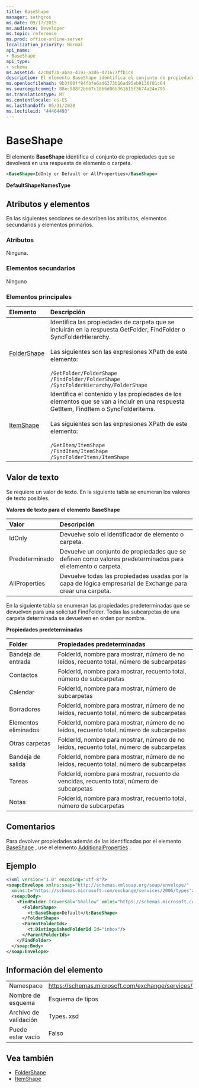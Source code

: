```yaml
---
title: BaseShape
manager: sethgros
ms.date: 09/17/2015
ms.audience: Developer
ms.topic: reference
ms.prod: office-online-server
localization_priority: Normal
api_name:
- BaseShape
api_type:
- schema
ms.assetid: 42c04f3b-abaa-4197-a3d6-d21677ffb1c0
description: El elemento BaseShape identifica el conjunto de propiedades que se devolverá en una respuesta de elemento o carpeta.
ms.openlocfilehash: 9b3f00ff94fbfe6ad6373b16ad95eb9136f81c64
ms.sourcegitcommit: 88ec988f2bb67c1866d06b361615f3674a24e795
ms.translationtype: MT
ms.contentlocale: es-ES
ms.lasthandoff: 05/31/2020
ms.locfileid: "44464493"
---
```

# <a name="baseshape"></a>BaseShape

El elemento **BaseShape** identifica el conjunto de propiedades que se devolverá en una respuesta de elemento o carpeta. 
  
```xml
<BaseShape>IdOnly or Default or AllProperties</BaseShape>
```

 **DefaultShapeNamesType**
## <a name="attributes-and-elements"></a>Atributos y elementos

En las siguientes secciones se describen los atributos, elementos secundarios y elementos primarios.
  
### <a name="attributes"></a>Atributos

Ninguna.
  
### <a name="child-elements"></a>Elementos secundarios

Ninguno
  
### <a name="parent-elements"></a>Elementos principales

|**Elemento**|**Descripción**|
|:-----|:-----|
|[FolderShape](foldershape.md) <br/> | Identifica las propiedades de carpeta que se incluirán en la respuesta GetFolder, FindFolder o SyncFolderHierarchy.<br/><br/>Las siguientes son las expresiones XPath de este elemento:<br/><br/>`/GetFolder/FolderShape` <br/>  `/FindFolder/FolderShape` <br/>  `/SyncFolderHierarchy/FolderShape` <br/> |
|[ItemShape](itemshape.md) <br/> | Identifica el contenido y las propiedades de los elementos que se van a incluir en una respuesta GetItem, FindItem o SyncFolderItems.<br/><br/>Las siguientes son las expresiones XPath de este elemento:<br/><br/>`/GetItem/ItemShape` <br/>  `/FindItem/ItemShape` <br/>  `/SyncFolderItems/ItemShape` <br/> |
   
## <a name="text-value"></a>Valor de texto

Se requiere un valor de texto. En la siguiente tabla se enumeran los valores de texto posibles.
  
**Valores de texto para el elemento BaseShape**

|**Valor**|**Descripción**|
|:-----|:-----|
|IdOnly  <br/> |Devuelve solo el identificador de elemento o carpeta.  <br/> |
|Predeterminado  <br/> |Devuelve un conjunto de propiedades que se definen como valores predeterminados para el elemento o carpeta.  <br/> |
|AllProperties  <br/> |Devuelve todas las propiedades usadas por la capa de lógica empresarial de Exchange para crear una carpeta.  <br/> |
   
En la siguiente tabla se enumeran las propiedades predeterminadas que se devuelven para una solicitud FindFolder. Todas las subcarpetas de una carpeta determinada se devuelven en orden por nombre.
  
**Propiedades predeterminadas**

|**Folder**|**Propiedades predeterminadas**|
|:-----|:-----|
|Bandeja de entrada  <br/> |FolderId, nombre para mostrar, número de no leídos, recuento total, número de subcarpetas  <br/> |
|Contactos  <br/> |FolderId, nombre para mostrar, recuento total, número de subcarpetas  <br/> |
|Calendar  <br/> |FolderId, nombre para mostrar, número de subcarpetas  <br/> |
|Borradores  <br/> |FolderId, nombre para mostrar, número de no leídos, recuento total, número de subcarpetas  <br/> |
|Elementos eliminados  <br/> |FolderId, nombre para mostrar, número de no leídos, recuento total, número de subcarpetas  <br/> |
|Otras carpetas  <br/> |FolderId, nombre para mostrar, número de no leídos, recuento total, número de subcarpetas  <br/> |
|Bandeja de salida  <br/> |FolderId, nombre para mostrar, número de no leídos, recuento total, número de subcarpetas  <br/> |
|Tareas  <br/> |FolderId, nombre para mostrar, recuento de vencidas, recuento total, número de subcarpetas  <br/> |
|Notas  <br/> |FolderId, nombre para mostrar, recuento total, número de subcarpetas  <br/> |
   
## <a name="remarks"></a>Comentarios

Para devolver propiedades además de las identificadas por el elemento [BaseShape](baseshape.md) , use el elemento [AdditionalProperties](additionalproperties.md) . 
  
## <a name="example"></a>Ejemplo

```XML
<?xml version="1.0" encoding="utf-8"?>
<soap:Envelope xmlns:soap="http://schemas.xmlsoap.org/soap/envelope/"
  xmlns:t="https://schemas.microsoft.com/exchange/services/2006/types">
  <soap:Body>
    <FindFolder Traversal="Shallow" xmlns="https://schemas.microsoft.com/exchange/services/2006/messages">
      <FolderShape>
        <t:BaseShape>Default</t:BaseShape>
      </FolderShape>
      <ParentFolderIds>
        <t:DistinguishedFolderId Id="inbox"/>
      </ParentFolderIds>
    </FindFolder>
  </soap:Body>
</soap:Envelope>
```

## <a name="element-information"></a>Información del elemento

|||
|:-----|:-----|
|Namespace  <br/> |https://schemas.microsoft.com/exchange/services/2006/types  <br/> |
|Nombre de esquema  <br/> |Esquema de tipos  <br/> |
|Archivo de validación  <br/> |Types. xsd  <br/> |
|Puede estar vacío  <br/> |Falso  <br/> |
   
## <a name="see-also"></a>Vea también

- [FolderShape](foldershape.md)
- [ItemShape](itemshape.md)

